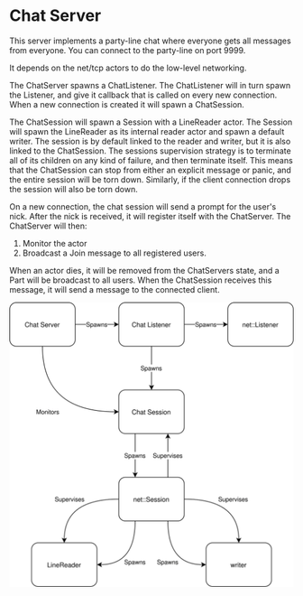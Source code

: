 # Chat Server

This server implements a party-line chat where everyone gets all messages from everyone. You can connect to the
party-line on port 9999.

It depends on the net/tcp actors to do the low-level networking.

The ChatServer spawns a ChatListener. The ChatListener will in turn spawn the Listener, and give it callback that is
called on every new connection. When a new connection is created it will spawn a ChatSession.

The ChatSession will spawn a Session with a LineReader actor. The Session will spawn the LineReader as its internal
reader actor and spawn a default writer. The session is by default linked to the reader and writer, but it is also
linked to the ChatSession. The sessions supervision strategy is to terminate all of its children on any kind of failure,
and then terminate itself. This means that the ChatSession can stop from either an explicit message or panic, and the
entire session will be torn down. Similarly, if the client connection drops the session will also be torn down.

On a new connection, the chat session will send a prompt for the user's nick. After the nick is received, it will
register itself with the ChatServer. The ChatServer will then:

1) Monitor the actor
2) Broadcast a Join message to all registered users.

When an actor dies, it will be removed from the ChatServers state, and a Part will be broadcast to all users. When the
ChatSession receives this message, it will send a message to the connected client.

![Actor overview](chat_server.drawio.svg)
